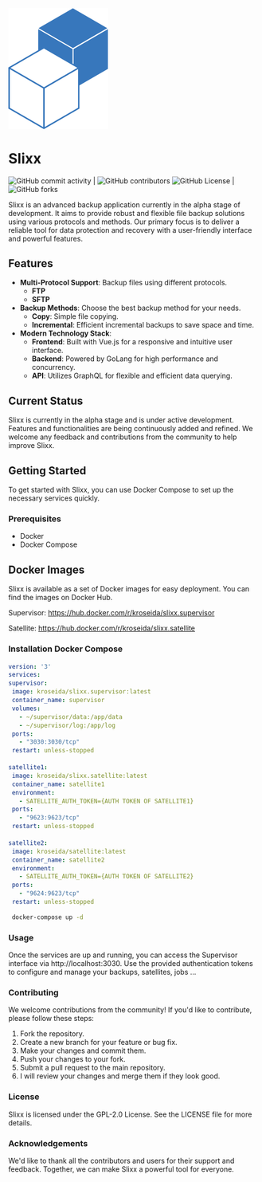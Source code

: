 <img src=".github/assets/logo.png" width="200">

# Slixx


![GitHub commit activity](https://img.shields.io/github/commit-activity/w/kroseida/slixx)
| ![GitHub contributors](https://img.shields.io/github/contributors/kroseida/slixx)
![GitHub License](https://img.shields.io/github/license/kroseida/slixx)
| ![GitHub forks](https://img.shields.io/github/forks/kroseida/slixx)



Slixx is an advanced backup application currently in the alpha stage of development. It aims to provide robust and
flexible file backup solutions using various protocols and methods. Our primary focus is to deliver a reliable tool for
data protection and recovery with a user-friendly interface and powerful features.

## Features

- **Multi-Protocol Support**: Backup files using different protocols.
    - **FTP**
    - **SFTP**
- **Backup Methods**: Choose the best backup method for your needs.
    - **Copy**: Simple file copying.
    - **Incremental**: Efficient incremental backups to save space and time.
- **Modern Technology Stack**:
    - **Frontend**: Built with Vue.js for a responsive and intuitive user interface.
    - **Backend**: Powered by GoLang for high performance and concurrency.
    - **API**: Utilizes GraphQL for flexible and efficient data querying.

## Current Status

Slixx is currently in the alpha stage and is under active development. Features and functionalities are being
continuously added and refined. We welcome any feedback and contributions from the community to help improve Slixx.

## Getting Started

To get started with Slixx, you can use Docker Compose to set up the necessary services quickly.

### Prerequisites

- Docker
- Docker Compose

## Docker Images
Slixx is available as a set of Docker images for easy deployment. You can find the images on Docker Hub.

Supervisor: https://hub.docker.com/r/kroseida/slixx.supervisor

Satellite: https://hub.docker.com/r/kroseida/slixx.satellite

### Installation Docker Compose

   ```yaml
version: '3'
services:
  supervisor:
    image: kroseida/slixx.supervisor:latest
    container_name: supervisor
    volumes:
      - ~/supervisor/data:/app/data
      - ~/supervisor/log:/app/log
    ports:
      - "3030:3030/tcp"
    restart: unless-stopped

  satellite1:
    image: kroseida/slixx.satellite:latest
    container_name: satellite1
    environment:
      - SATELLITE_AUTH_TOKEN={AUTH TOKEN OF SATELLITE1}
    ports:
      - "9623:9623/tcp"
    restart: unless-stopped

  satellite2:
    image: kroseida/satellite:latest
    container_name: satellite2
    environment:
      - SATELLITE_AUTH_TOKEN={AUTH TOKEN OF SATELLITE2}
    ports:
      - "9624:9623/tcp"
    restart: unless-stopped
```

   ```bash
    docker-compose up -d
```

### Usage
Once the services are up and running, you can access the Supervisor interface via http://localhost:3030. Use the provided authentication tokens to configure and manage your backups, satellites, jobs ...

### Contributing
We welcome contributions from the community! If you'd like to contribute, please follow these steps:

1. Fork the repository.
2. Create a new branch for your feature or bug fix.
3. Make your changes and commit them.
4. Push your changes to your fork.
5. Submit a pull request to the main repository.
6. I will review your changes and merge them if they look good.

### License
Slixx is licensed under the GPL-2.0 License. See the LICENSE file for more details.

### Acknowledgements
We'd like to thank all the contributors and users for their support and feedback. Together, we can make Slixx a powerful tool for everyone.

